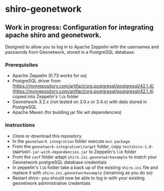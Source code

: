 # shiro-geonetwork

## Work in progress: Configuration for integrating apache shiro and geonetwork. 

Designed to allow you to log in to Apache Zeppelin with the usernames and passwords from Geonetwork, stored in a PostgreSQL database.

### Prerequisites

* Apache Zeppelin (0.73 works for us)
* PostgreSQL driver from [https://mvnrepository.com/artifact/org.postgresql/postgresql/42.1.4](https://mvnrepository.com/artifact/org.postgresql/postgresql/42.1.4) copied into Zeppelin's `lib` folder
* Geonetwork 3.2.x (not tested on 3.0.x or 3.4.x) with data stored in PostgreSQL
* Apache Maven (for building jar file wit dependencies)

### Instructions

* Clone or download this repository
* In the `geonetwork integration` folder execute `mvn package`
* From the `geonetwork-integration\target` folder, copy `testshiro-1.0-SNAPSHOT-jar-with-dependencies.jar` to Zeppelin's `lib` folder
* From the `conf` folder adapt `shiro.ini.geonetworkexample` to match your Geonetwork postgreSQL database credentials
* In zeppelin's `lib` folder take a back up of the existing `shiro.ini` file and replace it with `shiro.ini.geonetworkexample` (renaming as you do so)
* Restart shiro- you should now be able to log in with your existing geonetwork administrative credentials


